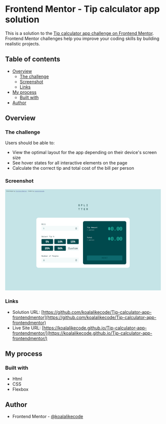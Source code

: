 # Frontend Mentor - Tip calculator app solution

This is a solution to the [Tip calculator app challenge on Frontend Mentor](https://www.frontendmentor.io/challenges/tip-calculator-app-ugJNGbJUX). Frontend Mentor challenges help you improve your coding skills by building realistic projects.

## Table of contents

- [Overview](#overview)
  - [The challenge](#the-challenge)
  - [Screenshot](#screenshot)
  - [Links](#links)
- [My process](#my-process)
  - [Built with](#built-with)
- [Author](#author)

## Overview

### The challenge

Users should be able to:

- View the optimal layout for the app depending on their device's screen size
- See hover states for all interactive elements on the page
- Calculate the correct tip and total cost of the bill per person

### Screenshot

![Tip calculator app](./images/Tip-calculator-app.png)

### Links

- Solution URL: [https://github.com/koalalikecode/Tip-calculator-app-frontendmentor](https://github.com/koalalikecode/Tip-calculator-app-frontendmentor)
- Live Site URL: [https://koalalikecode.github.io/Tip-calculator-app-frontendmentor/](https://koalalikecode.github.io/Tip-calculator-app-frontendmentor/)

## My process

### Built with

- Html
- CSS
- Flexbox

## Author

- Frontend Mentor - [@koalalikecode](https://www.frontendmentor.io/profile/koalalikecode)
